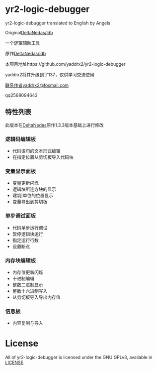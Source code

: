 # yr2-logic-debugger

yr2-logic-debugger translated to English by Angels

Original[DeltaNedas/ldb](https://github.com/deltanedas/ldb)

一个逻辑辅助工具

原作[DeltaNedas/ldb](https://github.com/deltanedas/ldb)

本项目地址https://github.com/yaddrx2/yr2-logic-debugger

yaddrx2将其升级到了137，仅供学习交流使用

联系作者yaddrx2@foxmail.com

qq2568094643

## 特性列表
此版本在[DeltaNedas](https://github.com/deltanedas)原作1.3.3版本基础上进行修改

### 逻辑码编辑板
- 代码语句的文本形式编辑
- 在指定位置从剪切板导入代码块

### 变量显示面板
- 变量更新闪烁
- 逻辑块所连方块的显示
- 建筑|单位的位置显示
- 变量导出到剪切板

### 单步调试面板
- 代码单步运行调试
- 暂停逻辑块运行
- 指定运行行数
- 设置断点

### 内存块编辑板
- 内存值更新闪烁
- 十进制编辑
- 整数二进制显示
- 整数十六进制写入
- 从剪切板导入导出内存值

### 信息板
- 内容复制与导入

# License
All of yr2-logic-debugger is licensed under the GNU GPLv3, available in [LICENSE](/LICENSE).
